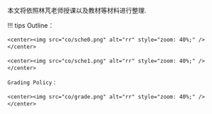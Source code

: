 本文将依照林芃老师授课以及教材等材料进行整理.

!!! tips
    Outline：

    <center><img src="co/sche0.png" alt="rr" style="zoom: 40%;" /></center>

    <center><img src="co/sche1.png" alt="rr" style="zoom: 40%;" /></center>

    Grading Policy：

    <center><img src="co/grade.png" alt="rr" style="zoom: 40%;" /></center>